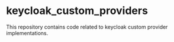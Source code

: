 # keycloak_custom_providers

This repository contains code related to keycloak custom provider implementations.
